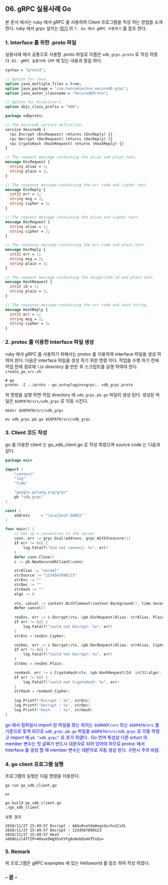 ## 06. gRPC 실용사례 Go

본 문서 에서는 ruby 에서 gRPC 를 사용하여 Client 프로그램을 작성 하는 방법을 소개 한다. ruby 에서 grpc 설치는 [여기](https://github.com/wsk2001/computer_note/tree/master/gRPC)  의 `7. Go 에서 gRPC 사용하기` 를 참조 한다.



### 1. Interface 를 위한 .proto 파일

  실용사례 에서 공통으로 사용할 .proto 파일로 이름은 `xdb_grpc.proto` 로 작성 하였다.
  `01. gRPC 실용사례 CPP` 에 있는 내용과 동일 하다.

```protobuf
syntax = "proto3";

// Option for Java.
option java_multiple_files = true;
option java_package = "com.hancomsechre.xecuredb.grpc";
option java_outer_classname = "XecuredbProto";

// Option for Ovjective-C.
option objc_class_prefix = "XDB";

package xdbproto;

// The Xecuredb service definition.
service Xecuredb {
  rpc Encrypt (EncRequest) returns (EncReply) {}
  rpc Decrypt (DecRequest) returns (DecReply) {}
  rpc CryptoHash (HashRequest) returns (HashReply) {}
}

// The request message containing the alias and plain text.
message EncRequest {
  string alias = 1;
  string plain = 2;
}

// The response message containing the err code and cipher text.
message EncReply {
  int32 err = 1;
  string msg = 2;
  string cipher = 3;
}

// The request message containing the alias and cipher text.
message DecRequest {
  string alias = 1;
  string cipher = 2;
}

// The response message containing the err code and plain text.
message DecReply {
  int32 err = 1;
  string msg = 2;
  string plain = 3;
}

// The request message containing the alogorithm id and plain text.
message HashRequest {
  int32 id = 1;
  string plain = 2;
}

// The response message containing the err code and hash string.
message HashReply {
  int32 err = 1;
  string msg = 2;
  string cipher = 3;
}
```



### 2. protoc 를 이용한 Interface 파일 생성

ruby 에서 gRPC  를 사용하기 위해서는 protoc 를 이용하여 interface 파일을 생성 하여야 한다. 다음은 interface 파일을 생성 하기 위한 명령 이다. 작업을 수행 하기 전에  작업 현재 경로에 `lib` directory 를 만든 후 스크립트를 실행 하여야 한다. `create_go_src.sh`

```
# go
protoc -I ../proto --go_out=plugins=grpc:. xdb_grpc.proto

```

위 명령을 실행 하면 작업 directory 에 `xdb_grpc.pb.go` 파일이 생성 된다. 생성된 파일은 `$GOPATH/src/xdb_grpc` 로 이동 시킨다.

```
mkdir $GOPATH/src/xdb_grpc

mv xdb_grpc.pb.go $GOPATH/src/xdb_grpc

```



### 3. Client 코드 작성

go 를 이용한 client 는 go_xdb_client.go 로 작성 하였으며 source code 는 다음과 같다.

```go
package main

import (
	"context"
	"log"
	"time"

	"google.golang.org/grpc"
	pb "xdb_grpc"
)

const (
	address     = "localhost:50052"
)

func main() {
	// Set up a connection to the server.
	conn, err := grpc.Dial(address, grpc.WithInsecure())
	if err != nil {
		log.Fatalf("did not connect: %v", err)
	}
	defer conn.Close()
	c := pb.NewXecuredbClient(conn)

	strAlias := "normal"
	strSource := "1234567890123"
	strEnc := ""
	strDec := ""
	strHash := ""
	algo := 6
	
	ctx, cancel := context.WithTimeout(context.Background(), time.Second)
	defer cancel()
	
	resEnc, err := c.Encrypt(ctx, &pb.EncRequest{Alias: strAlias, Plain: strSource})
	if err != nil {
		log.Fatalf("could not Encrypt: %v", err)
	}
	strEnc = resEnc.Cipher;

	resDec, err := c.Decrypt(ctx, &pb.DecRequest{Alias: strAlias, Cipher: strEnc})
	if err != nil {
		log.Fatalf("could not Decrypt: %v", err)
	}
	strDec = resDec.Plain;

	resHash, err := c.CryptoHash(ctx, &pb.HashRequest{Id: int32(algo), Plain: strSource})
	if err != nil {
		log.Fatalf("could not CryptoHash: %v", err)
	}
	strHash = resHash.Cipher;
	
	log.Printf("Encrypt : %s", strEnc)
	log.Printf("Decrypt : %s", strDec)
	log.Printf("Hash    : %s", strHash)
}

```

<span style="color:blue"> go 에서 컴파일시 import 된 파일을 찾는 위치는 `$GOROOT/src` 또는 `$GOPATH/src` 를 기준으로 찾게 되므로 `xdb_grpc.pb.go` 파일을 `$GOPATH/src/xdb_grpc` 로 이동 하였고  import 에 `pb "xdb_grpc"` 로 추가 하였다 . Go 언어 특성상 다른 srtuct 의 member 변수는 첫 글짜가 반드시 대문자로 되어 있어야 하므로 protoc 에서 Interface  를 생성 할 때 member 변수는 대문자로 자동 생성 된다. 구현시 주의 바람. </span>

 

### 4. go client 프로그램 실행

프로그램의 실행은 다음 명령을 이용한다.

```
go run go_xdb_client.go

or

go build go_xdb_client.go
./go_xdb_client
```



`실행 결과`

```
2018/11/27 15:49:57 Encrypt : AAGo8vet8aHoqsGorhx1CsXL
2018/11/27 15:49:57 Decrypt : 1234567890123
2018/11/27 15:49:57 Hash    : vKK0Gisl4TfIP+40ave9Hg9SvVYFg8oHobQvmUTFxQs=
```



### 5. Remark

위 프로그램은 gRPC examples 에 있는 Helloworld 를 참조 하여 작성 하였다.  



### - 끝 -